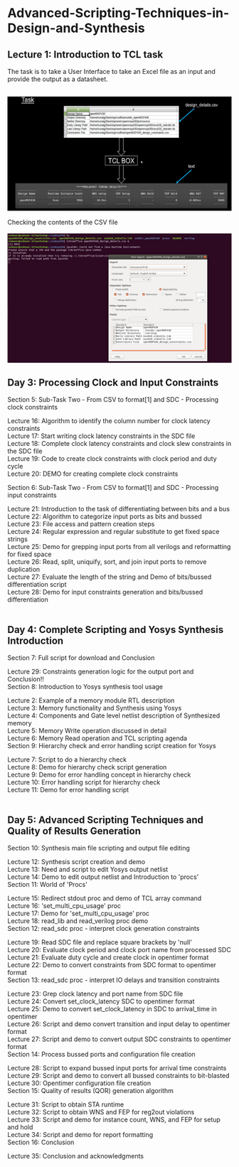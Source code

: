 # Advanced-Scripting-Techniques-in-Design-and-Synthesis

## Lecture 1: Introduction to TCL task</br>
The task is to take a User Interface to take an Excel file as an input and provide the output as a datasheet. </br>

<br/>
<img width="600" alt="Output" src="https://github.com/srsapireddy/Advanced-TCL-Scripting/blob/main/Images/1.png?raw=true">
<br/>

Checking the contents of the CSV file <br/>
<br/>
<img width="600" alt="Output" src="https://github.com/srsapireddy/Advanced-TCL-Scripting/blob/main/Images/2.png?raw=true">
<br/>
## Day 3: Processing Clock and Input Constraints</br>

Section 5: Sub-Task Two - From CSV to format[1] and SDC - Processing clock constraints</br>

Lecture 16: Algorithm to identify the column number for clock latency constraints</br>
Lecture 17: Start writing clock latency constraints in the SDC file</br>
Lecture 18: Complete clock latency constraints and clock slew constraints in the SDC file</br>
Lecture 19: Code to create clock constraints with clock period and duty cycle</br>
Lecture 20: DEMO for creating complete clock constraints</br>

Section 6: Sub-Task Two - From CSV to format[1] and SDC - Processing input constraints</br>

Lecture 21: Introduction to the task of differentiating between bits and a bus</br>
Lecture 22: Algorithm to categorize input ports as bits and bussed</br>
Lecture 23: File access and pattern creation steps</br>
Lecture 24: Regular expression and regular substitute to get fixed space strings</br>
Lecture 25: Demo for grepping input ports from all verilogs and reformatting for fixed space</br>
Lecture 26: Read, split, uniquify, sort, and join input ports to remove duplication</br>
Lecture 27: Evaluate the length of the string and Demo of bits/bussed differentiation script</br>
Lecture 28: Demo for input constraints generation and bits/bussed differentiation</br></br>

## Day 4: Complete Scripting and Yosys Synthesis Introduction</br>

Section 7: Full script for download and Conclusion</br>

Lecture 29: Constraints generation logic for the output port and Conclusion!!</br>
Section 8: Introduction to Yosys synthesis tool usage</br>

Lecture 2: Example of a memory module RTL description</br>
Lecture 3: Memory functionality and Synthesis using Yosys</br>
Lecture 4: Components and Gate level netlist description of Synthesized memory</br>
Lecture 5: Memory Write operation discussed in detail</br>
Lecture 6: Memory Read operation and TCL scripting agenda</br>
Section 9: Hierarchy check and error handling script creation for Yosys</br>

Lecture 7: Script to do a hierarchy check</br>
Lecture 8: Demo for hierarchy check script generation</br>
Lecture 9: Demo for error handling concept in hierarchy check</br>
Lecture 10: Error handling script for hierarchy check</br>
Lecture 11: Demo for error handling script</br></br>

## Day 5: Advanced Scripting Techniques and Quality of Results Generation</br>

Section 10: Synthesis main file scripting and output file editing</br>

Lecture 12: Synthesis script creation and demo</br>
Lecture 13: Need and script to edit Yosys output netlist</br>
Lecture 14: Demo to edit output netlist and Introduction to 'procs'</br>
Section 11: World of 'Procs'</br>

Lecture 15: Redirect stdout proc and demo of TCL array command</br>
Lecture 16: 'set_multi_cpu_usage' proc</br>
Lecture 17: Demo for 'set_multi_cpu_usage' proc</br>
Lecture 18: read_lib and read_verilog proc demo</br>
Section 12: read_sdc proc - interpret clock generation constraints</br>

Lecture 19: Read SDC file and replace square brackets by 'null'</br>
Lecture 20: Evaluate clock period and clock port name from processed SDC</br>
Lecture 21: Evaluate duty cycle and create clock in opentimer format</br>
Lecture 22: Demo to convert constraints from SDC format to opentimer format</br>
Section 13: read_sdc proc - interpret IO delays and transition constraints</br>

Lecture 23: Grep clock latency and port name from SDC file</br>
Lecture 24: Convert set_clock_latency SDC to opentimer format</br>
Lecture 25: Demo to convert set_clock_latency in SDC to arrival_time in opentimer</br>
Lecture 26: Script and demo convert transition and input delay to opentimer format</br>
Lecture 27: Script and demo to convert output SDC constraints to opentimer format</br>
Section 14: Process bussed ports and configuration file creation</br>

Lecture 28: Script to expand bussed input ports for arrival time constraints</br>
Lecture 29: Script and demo to convert all bussed constraints to bit-blasted</br>
Lecture 30: Opentimer configuration file creation</br>
Section 15: Quality of results (QOR) generation algorithm</br>

Lecture 31: Script to obtain STA runtime</br>
Lecture 32: Script to obtain WNS and FEP for reg2out violations</br>
Lecture 33: Script and demo for instance count, WNS, and FEP for setup and hold</br>
Lecture 34: Script and demo for report formatting</br>
Section 16: Conclusion</br>

Lecture 35: Conclusion and acknowledgments</br>
